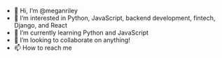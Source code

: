 - 👋 Hi, I’m @meganriley
- 👀 I’m interested in Python, JavaScript, backend development, fintech, Django, and React
- 🌱 I’m currently learning Python and JavaScript
- 💞️ I’m looking to collaborate on anything!
- 📫 How to reach me 

<!---
meganriley/meganriley is a ✨ special ✨ repository because its `README.md` (this file) appears on your GitHub profile.
You can click the Preview link to take a look at your changes.
--->
